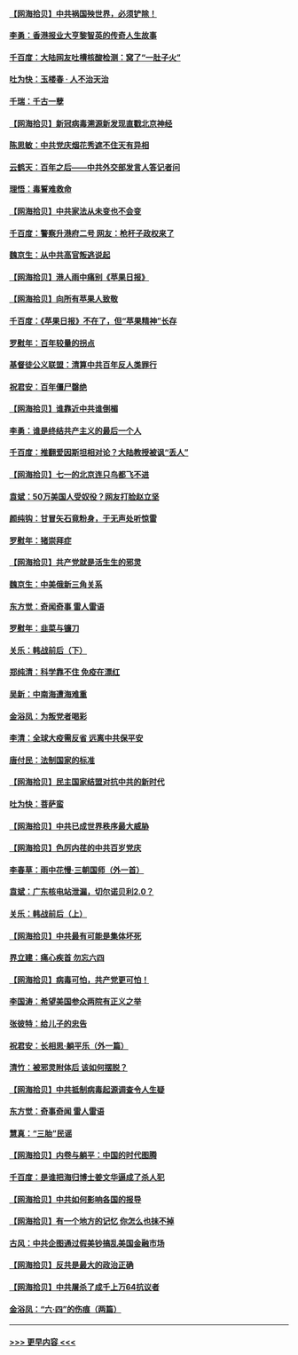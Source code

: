 #### [【网海拾贝】中共祸国殃世界，必须铲除！](../pages/nsc993/n13056011.md?t=06300602) 
#### [李勇：香港报业大亨黎智英的传奇人生故事](../pages/nsc993/n13055258.md?t=06300602) 
#### [千百度：大陆网友吐槽核酸检测：窝了“一肚子火”](../pages/nsc993/n13055194.md?t=06300602) 
#### [吐为快：玉楼春 · 人不治天治](../pages/nsc993/n13054028.md?t=06300602) 
#### [千瑞：千古一孽](../pages/nsc993/n13054016.md?t=06300602) 
#### [【网海拾贝】新冠病毒溯源新发现直戳北京神经](../pages/nsc993/n13052425.md?t=06300602) 
#### [陈思敏：中共党庆烟花秀遮不住天有异相](../pages/nsc993/n13052020.md?t=06300602) 
#### [云鹤天：百年之后——中共外交部发言人答记者问](../pages/nsc993/n13051604.md?t=06300602) 
#### [理悟：毒誓难救命](../pages/nsc993/n13051601.md?t=06300602) 
#### [【网海拾贝】中共家法从未变也不会变](../pages/nsc993/n13050366.md?t=06300602) 
#### [千百度：警察升港府二号 网友：枪杆子政权来了](../pages/nsc993/n13050261.md?t=06300602) 
#### [魏京生：从中共高官叛逃说起](../pages/nsc993/n13048997.md?t=06300602) 
#### [【网海拾贝】港人雨中痛别《苹果日报》](../pages/nsc993/n13048941.md?t=06300602) 
#### [【网海拾贝】向所有苹果人致敬](../pages/nsc993/n13046795.md?t=06300602) 
#### [千百度：《苹果日报》不在了，但“苹果精神”长存](../pages/nsc993/n13046703.md?t=06300602) 
#### [罗慰年：百年较量的拐点](../pages/nsc993/n13046542.md?t=06300602) 
#### [基督徒公义联盟：清算中共百年反人类罪行](../pages/nsc993/n13046499.md?t=06300602) 
#### [祝君安：百年僵尸罄绝](../pages/nsc993/n13045595.md?t=06300602) 
#### [【网海拾贝】谁靠近中共谁倒楣](../pages/nsc993/n13044667.md?t=06300602) 
#### [李勇：谁是终结共产主义的最后一个人](../pages/nsc993/n13044397.md?t=06300602) 
#### [千百度：推翻爱因斯坦相对论？大陆教授被讽“丢人”](../pages/nsc993/n13043908.md?t=06300602) 
#### [【网海拾贝】七一的北京连只鸟都飞不进](../pages/nsc993/n13041377.md?t=06300602) 
#### [袁斌：50万美国人受奴役？网友打脸赵立坚](../pages/nsc993/n13041330.md?t=06300602) 
#### [颜纯钩：甘冒矢石竟粉身，于无声处听惊雷](../pages/nsc993/n13041140.md?t=06300602) 
#### [罗慰年：猪崇拜症](../pages/nsc993/n13041071.md?t=06300602) 
#### [【网海拾贝】共产党就是活生生的邪灵](../pages/nsc993/n13036627.md?t=06300602) 
#### [魏京生：中美俄新三角关系](../pages/nsc993/n13035986.md?t=06300602) 
#### [东方觉：奇闻奇事 雷人雷语](../pages/nsc993/n13035878.md?t=06300602) 
#### [罗慰年：韭菜与镰刀](../pages/nsc993/n13034374.md?t=06300602) 
#### [关乐：韩战前后（下）](../pages/nsc993/n13034113.md?t=06300602) 
#### [郑纯清：科学靠不住 免疫在漂红](../pages/nsc993/n13034093.md?t=06300602) 
#### [吴新：中南海遭海难重](../pages/nsc993/n13034084.md?t=06300602) 
#### [金浴凤：为叛党者喝彩](../pages/nsc993/n13034058.md?t=06300602) 
#### [李清：全球大疫需反省 远离中共保平安](../pages/nsc993/n13033784.md?t=06300602) 
#### [唐付民：法制国家的标准](../pages/nsc993/n13032944.md?t=06300602) 
#### [【网海拾贝】民主国家结盟对抗中共的新时代](../pages/nsc993/n13031717.md?t=06300602) 
#### [吐为快：菩萨蛮](../pages/nsc993/n13030033.md?t=06300602) 
#### [【网海拾贝】中共已成世界秩序最大威胁](../pages/nsc993/n13028138.md?t=06300602) 
#### [【网海拾贝】色厉内荏的中共百岁党庆](../pages/nsc993/n13025582.md?t=06300602) 
#### [李春草：雨中花慢‧三朝国师（外一首）](../pages/nsc993/n13025567.md?t=06300602) 
#### [袁斌：广东核电站泄漏，切尔诺贝利2.0？](../pages/nsc993/n13025475.md?t=06300602) 
#### [关乐：韩战前后（上）](../pages/nsc993/n13025387.md?t=06300602) 
#### [【网海拾贝】中共最有可能是集体坏死](../pages/nsc993/n13023101.md?t=06300602) 
#### [界立建：痛心疾首 勿忘六四](../pages/nsc993/n13022339.md?t=06300602) 
#### [【网海拾贝】病毒可怕，共产党更可怕！](../pages/nsc993/n13020728.md?t=06300602) 
#### [李国涛：希望美国参众两院有正义之举](../pages/nsc993/n13020674.md?t=06300602) 
#### [张彼特：给儿子的忠告](../pages/nsc993/n13018934.md?t=06300602) 
#### [祝君安：长相思‧躺平乐（外一篇）](../pages/nsc993/n13018923.md?t=06300602) 
#### [清竹：被邪灵附体后 该如何摆脱？](../pages/nsc993/n13018877.md?t=06300602) 
#### [【网海拾贝】中共抵制病毒起源调查令人生疑](../pages/nsc993/n13017785.md?t=06300602) 
#### [东方觉：奇事奇闻 雷人雷语](../pages/nsc993/n13017577.md?t=06300602) 
#### [慧真：“三胎”民谣](../pages/nsc993/n13017394.md?t=06300602) 
#### [【网海拾贝】内卷与躺平：中国的时代图腾](../pages/nsc993/n13016128.md?t=06300602) 
#### [千百度：是谁把海归博士姜文华逼成了杀人犯](../pages/nsc993/n13015218.md?t=06300602) 
#### [【网海拾贝】中共如何影响各国的报导](../pages/nsc993/n13012599.md?t=06300602) 
#### [【网海拾贝】有一个地方的记忆 你怎么也抹不掉](../pages/nsc993/n13009802.md?t=06300602) 
#### [古风：中共企图通过假美钞搞乱美国金融市场](../pages/nsc993/n13009626.md?t=06300602) 
#### [【网海拾贝】反共是最大的政治正确](../pages/nsc993/n13007051.md?t=06300602) 
#### [【网海拾贝】中共屠杀了成千上万64抗议者](../pages/nsc993/n13002713.md?t=06300602) 
#### [金浴凤：“六·四”的伤痕（两篇）](../pages/nsc993/n13001719.md?t=06300602) 

----
#### [ >>> 更早内容 <<< ](../indexes/nsc993-earlier.md)
